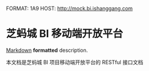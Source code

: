 FORMAT: 1A9
HOST: http://mock.bi.ishanggang.com

# 芝蚂城 BI 移动端开放平台
[Markdown](http://daringfireball.net/projects/markdown/syntax) **formatted** description.

本文档是芝蚂城 BI 项目移动端开放平台的 RESTful 接口文档

<!-- include(open_shared/content.md) -->
<!-- include(open_shared/intro.md) -->

<!-- include(api/open/mobile/ping.md) -->
<!-- include(api/open/mobile/auth.md) -->

<!-- include(api/open/mobile/dashboard.md) -->
<!-- include(api/open/mobile/shopkeeper.md) -->
<!-- include(api/open/mobile/shop.md) -->

<!-- include(api/open/mobile/shop_activity.md) -->

<!-- include(api/open/mobile/report/cumulative_shop_activity.md) -->
<!-- include(api/open/mobile/report/shop_activity.md) -->
